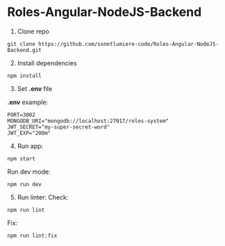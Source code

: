 # Roles-Angular-NodeJS-Backend

1. Clone repo
```
git clone https://github.com/sonetlumiere-code/Roles-Angular-NodeJS-Backend.git
```

2. Install dependencies
```
npm install
```

3. Set __.env__ file

__.env__ example:
```
PORT=3002
MONGODB_URI="mongodb://localhost:27017/roles-system"
JWT_SECRET="my-super-secret-word"
JWT_EXP="200m"
```

4. Run app:
```
npm start
```

Run dev mode:
```
npm run dev
```

5. Run linter:
Check:
```
npm run lint
```
Fix:
```
npm run lint:fix
```
